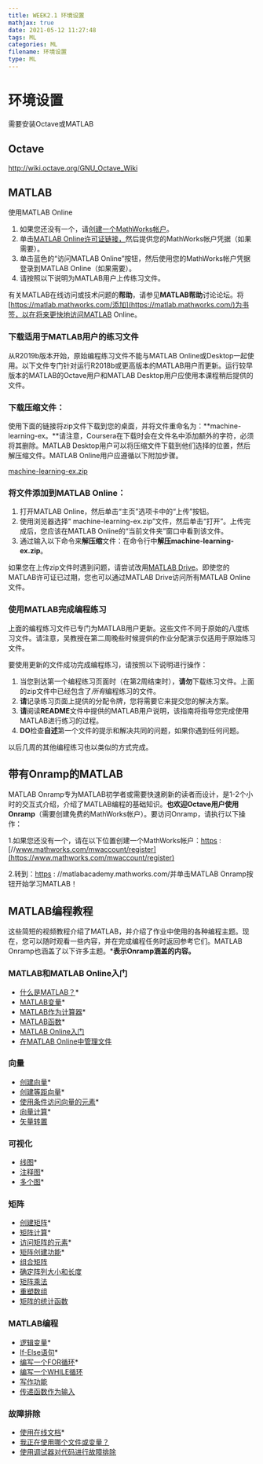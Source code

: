 ```yaml
---
title: WEEK2.1 环境设置
mathjax: true
date: 2021-05-12 11:27:48
tags: ML
categories: ML
filename: 环境设置
type: ML
---
```


# 环境设置

需要安装Octave或MATLAB

## Octave

http://wiki.octave.org/GNU_Octave_Wiki

## MATLAB

 使用MATLAB Online

1. 如果您还没有一个，请[创建一个MathWorks帐户](https://www.mathworks.com/mwaccount/register)。
2. 单击[MATLAB Online许可证链接，](https://www.mathworks.com/licensecenter/classroom/machine_learning/)然后提供您的MathWorks帐户凭据（如果需要）。
3. 单击蓝色的“访问MATLAB Online”按钮，然后使用您的MathWorks帐户凭据登录到MATLAB Online（如果需要）。
4. 请按照以下说明为MATLAB用户上传练习文件。

有关MATLAB在线访问或技术问题的**帮助**，请参见**MATLAB帮助**讨论论坛。将[https://matlab.mathworks.com/添加](https://matlab.mathworks.com/)为书签，以在将来更快地访问MATLAB Online。<!--more -->

### 下载适用于MATLAB用户的练习文件

从R2019b版本开始，原始编程练习文件不能与MATLAB Online或Desktop一起使用。以下文件专门针对运行R2018b或更高版本的MATLAB用户而更新。运行较早版本的MATLAB的Octave用户和MATLAB Desktop用户应使用本课程稍后提供的文件。

### 下载压缩文件：

使用下面的链接将zip文件下载到您的桌面，并将文件重命名为：**machine-learning-ex。**请注意，Coursera在下载时会在文件名中添加额外的字符，必须将其删除。MATLAB Desktop用户可以将压缩文件下载到他们选择的位置，然后解压缩文件。MATLAB Online用户应遵循以下附加步骤。

[machine-learning-ex.zip](https://d3c33hcgiwev3.cloudfront.net/1zpmJpAxTE-6ZiaQMbxPZg_2a3d9542a1b14356ba9afe348864a309_machine-learning-ex.zip?Expires=1620345600&Signature=T-DgqDpO~eUVBFg4UAxBy0OGaiUB~YHxvMEdGBHo5WcokERT-5spcqbyFtjmHQWDEq9lqXFynL~hG0BxASZyoriSQtqv~wpsyffFEreexykfVeEzxd0oqSRhbsY8KET~S4ix5anMuBJC~GBUONzgEW-~~S9VCPEyawoh-s8kDdA_&Key-Pair-Id=APKAJLTNE6QMUY6HBC5A)

### 将文件添加到MATLAB Online：

1. 打开MATLAB Online，然后单击“主页”选项卡中的“上传”按钮。
2. 使用浏览器选择“ machine-learning-ex.zip”文件，然后单击“打开”。上传完成后，您应该在MATLAB Online的“当前文件夹”窗口中看到该文件。
3. 通过输入以下命令来**解压缩**文件：在命令行中**解压machine-learning-ex.zip**。

如果您在上传zip文件时遇到问题，请尝试改用[MATLAB Drive](https://drive.matlab.com/)。即使您的MATLAB许可证已过期，您也可以通过MATLAB Drive访问所有MATLAB Online文件。

### 使用MATLAB完成编程练习 

上面的编程练习文件已专门为MATLAB用户更新。这些文件不同于原始的八度练习文件。请注意，吴教授在第二周晚些时候提供的作业分配演示仅适用于原始练习文件。

要使用更新的文件成功完成编程练习，请按照以下说明进行操作：

1. 当您到达第一个编程练习页面时（在第2周结束时），**请勿**下载练习文件。上面的zip文件中已经包含了*所有*编程练习的文件。
2. **请**记录练习页面上提供的分配令牌，您将需要它来提交您的解决方案。
3. **请**阅读**README**文件中提供的MATLAB用户说明，该指南将指导您完成使用MATLAB进行练习的过程。
4. **DO**检查**自述**第一个文件的提示和解决共同的问题，如果你遇到任何问题。

以后几周的其他编程练习也以类似的方式完成。

## 带有Onramp的MATLAB

MATLAB Onramp专为MATLAB初学者或需要快速刷新的读者而设计，是1-2个小时的交互式介绍，介绍了MATLAB编程的基础知识。**也欢迎Octave用户使用Onramp**（需要创建免费的MathWorks帐户）。要访问Onramp，请执行以下操作：

1.如果您还没有一个，请在以下位置创建一个MathWorks帐户：[https](https://www.mathworks.com/mwaccount/register) : [//www.mathworks.com/mwaccount/register](https://www.mathworks.com/mwaccount/register)

2.转到：[https](https://matlabacademy.mathworks.com/) :   //matlabacademy.mathworks.com/并单击MATLAB Onramp按钮开始学习MATLAB！

## MATLAB编程教程

这些简短的视频教程介绍了MATLAB，并介绍了作业中使用的各种编程主题。现在，您可以随时观看一些内容，并在完成编程任务时返回参考它们。MATLAB Onramp也涵盖了以下许多主题。***表示Onramp涵盖的内容。**

### MATLAB和MATLAB Online入门

- [什么是MATLAB？](https://youtu.be/WYG2ZZjgp5M)*
- [MATLAB变量](https://youtu.be/0w9NKt6Fixk)*
- [MATLAB作为计算器](https://youtu.be/aRSkNpCSgWY)*  
- [MATLAB函数](https://youtu.be/RJp46UVQBic)*  
- [MATLAB Online入门](https://youtu.be/XjzxCVWKz58)
- [在MATLAB Online中管理文件 ](https://youtu.be/B3lWLIrYjC0)

### 向量

- [创建向量](https://youtu.be/R5Mnkrk9Mos)*
- [创建等距向量](https://youtu.be/_zqTOV5yl8Y)*
- [使用条件访问向量的元素](https://youtu.be/8D04GW_foQ0)*  
- [向量计算](https://youtu.be/VQaZ0TvjF0c)*
- [矢量转置](https://youtu.be/vgRLwjHBmsg)

### 可视化

- [线图](https://youtu.be/-hhJoveE4sY)*
- [注释图](https://youtu.be/JyovEGPSdoI)*
- [多个图](https://youtu.be/fBx8EFuXFLM)*

### 矩阵

- [创建矩阵](https://youtu.be/qdTdwTh6jMo)*  
- [矩阵计算](https://youtu.be/mzzJ9gnMrYE)*  
- [访问矩阵的元素](https://youtu.be/uWPHxpTuZRA)*
- [矩阵创建功能](https://youtu.be/VPcbpVd_mPA)*
- [组合矩阵](https://youtu.be/ejTr3ekTTyA)
- [确定阵列大小和长度](https://youtu.be/IF9-ffmxuy8)
- [矩阵乘法](https://youtu.be/4hsx3bdNjGk)
- [重塑数组](https://youtu.be/UQpDIHlFo8A)
- [矩阵的统计函数 ](https://youtu.be/Y97W3_u7cM4)

### MATLAB编程

- [逻辑变量](https://youtu.be/bRMg4GsFDQ8)*
- [If-Else语句](https://youtu.be/JZSuU-Laigo)*  
- [编写一个FOR循环](https://youtu.be/lg65bzgvI5c)*  
- [编写一个WHILE循环 ](https://youtu.be/PKH5lCMJXbk)
- [写作功能](https://youtu.be/GrcNN04eqXU)
- [传递函数作为输入 ](https://youtu.be/aNCwR9dRjHs)

### 故障排除

- [使用在线文档](https://youtu.be/54n5zJwR8aM)*
- [我正在使用哪个文件或变量？ ](https://youtu.be/Z09BvGeYNdE)
- [使用调试器对代码进行故障排除](https://youtu.be/DB4aJMnZtNQ)